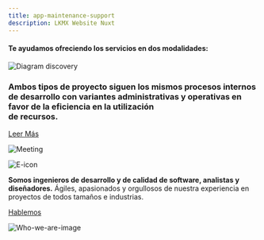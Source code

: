 ```yaml
---
title: app-maintenance-support
description: LKMX Website Nuxt
---
```


<!-- Hero Application Maintenance & Support -->
<column id="body-index__hero-app-maintenance" mode="full">

<block>

<hero-app-maintenance>

<template v-slot:title>

# Application <br> Maintenance <br> & Support

</template>

<template v-slot:paragraph>

Al final del desarrollo del proyecto ofrecemos <br> servicios de mantenimiento y soporte para <br> una estabilización y transferencia exitosa de la <br> plataforma al cliente.

</template>

<template v-slot:image>

![Collage Discovery](./img/collage-lkmx-app-maintenance.png)

</template>

</hero-app-maintenance>

</block>

</column>










<!-- Help title -->
<column id="body-index__help-title" mode="full">

<block>

#### Te ayudamos ofreciendo los servicios en dos modalidades:

</block>

</column>










<!-- Help sections -->
<column id="body-index__help-sections-app-maintenance" mode="full">

<block>

<help-sections-app-maintenance>

<template v-slot:title-side-a>

// Desarrollo por bloque

</template>

<template v-slot:description-side-a>

Utilizamos Kanban para gestionar equipos que aunque son  <br>facturados por tiempo y materiales, persiguen objetivos <br>
específicos del negocio.

</template>

<template v-slot:title-side-b>

// Desarrollo por alcance

</template>

<template v-slot:description-side-b>

Para proyectos con el nivel de madurez adecuado, podemos <br>utilizar   waterfall para estimar la implementación de ajustes <br> específicos.



</template>

</help-sections-app-maintenance>

</block>

</column>










<!-- Diagram Application Maintenance & Support -->
<column id="body-index__diagram-app-maintenance" mode="full">

<block>

![Diagram discovery](./img/app-maintenance-diagram-full.png )

</block>

</column>










<!-- Planning Appication Maintenance & Support --> 
<column id="body-index__planning-app-maintenance" mode="full">

<block id="planning__app-maintenance-content">

### Ambos tipos de proyecto siguen los mismos procesos internos de desarrollo con variantes administrativas y operativas en favor de la eficiencia en la utilización <br>de recursos.

[Leer Más]()

</block>

<block id="planning__app-maintenance-image">

![Meeting](./img/statue-app-maintenance.png)
</block>

</column>










<!-- Buttons Application Maintenance & Support -->
<column id="body-index__buttons-app-maintenance" mode="full">

<block>

<nav-button url="/application-development" arrow="./img/arrow-left.svg" cube="./img/cube-application-dev.png" direction="left">

<template v-slot:label>

Application Development

</template>

</nav-button>

<nav-button url="/services" arrow="./img/arrow-up.svg" cube="./img/cube-services.png" direction="right">

<template v-slot:label>

Ir a Servicios

</template>

</nav-button>

</block>

</column>










<!-- Who we are -->
<column id="body-index__who-we-are-app-development" mode="full">

<block id="who-we-are-description">

![E-icon](./img/e-letter.png)

**Somos ingenieros de desarrollo y de calidad de software, analistas y diseñadores.** Ágiles, apasionados y orgullosos de nuestra experiencia en proyectos de todos tamaños e industrias. 

[Hablemos]()

</block>

<block id="who-we-are-image">

![Who-we-are-image](./img/collage-lets-talk.png)

</block>

</column>